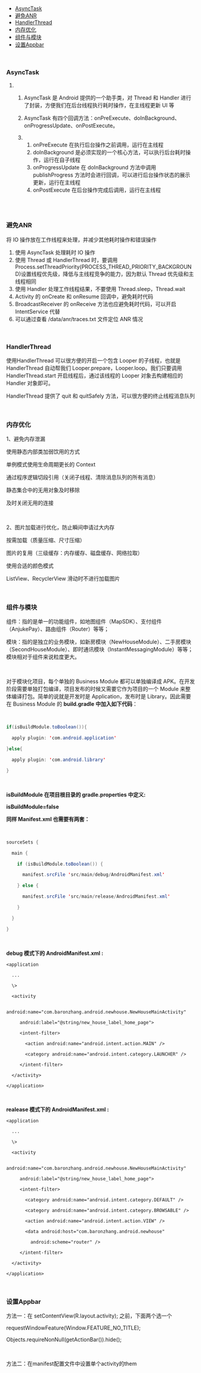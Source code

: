 <br/>

<!-- TOC -->

- [AsyncTask](#asynctask)
- [避免ANR](#%e9%81%bf%e5%85%8danr)
- [HandlerThread](#handlerthread)
- [内存优化](#%e5%86%85%e5%ad%98%e4%bc%98%e5%8c%96)
- [组件与模块](#%e7%bb%84%e4%bb%b6%e4%b8%8e%e6%a8%a1%e5%9d%97)
- [设置Appbar](#%e8%ae%be%e7%bd%aeappbar)

<!-- /TOC -->

<br/>

### AsyncTask

1. 1. AsyncTask 是 Android 提供的一个助手类，对 Thread 和 Handler 进行了封装，方便我们在后台线程执行耗时操作，在主线程更新 UI 等

   2. AsyncTask 有四个回调方法：onPreExecute、doInBackground、onProgressUpdate、onPostExecute。

   3. 1. onPreExecute 在执行后台操作之前调用，运行在主线程
      2. doInBackground 是必须实现的一个核心方法，可以执行后台耗时操作，运行在自子线程
      3. onProgressUpdate 在 doInBackground 方法中调用publishProgress 方法时会进行回调，可以进行后台操作状态的展示更新，运行在主线程
      4. onPostExecute 在后台操作完成后调用，运行在主线程

 <br/>

 <br/>

### 避免ANR

将 IO 操作放在工作线程来处理，并减少其他耗时操作和错误操作

1. 使用     AsyncTask 处理耗时 IO 操作
2. 使用 Thread 或     HandlerThread 时，要调用     Process.setThreadPriority(PROCESS_THREAD_PRIORITY_BACKGROUND)设置线程优先级，降低与主线程竞争的能力，因为默认     Thread 优先级和主线程相同
3. 使用 Handler     处理工作线程结果，不要使用 Thread.sleep，Thread.wait
4. Activity 的 onCreate     和 onResume 回调中，避免耗时代码
5. BroadcastReceiver 的     onReceive 方法也应避免耗时代码，可以开启 IntentService 代替
6. 可以通过查看     /data/anr/traces.txt 文件定位 ANR 情况

​    <br/>

### HandlerThread 

使用HandlerThread 可以很方便的开启一个包含 Looper 的子线程，也就是 HandlerThread 自动帮我们     Looper.prepare，Looper.loop。我们只要调用 HandlerThread.start 开启线程后，通过该线程的 Looper     对象去构建相应的 Handler 对象即可。

HandlerThread 提供了 quit 和 quitSafely 方法，可以很方便的终止线程消息队列

   <br/>

### 内存优化

1、避免内存泄漏

使用静态内部类加弱饮用的方式

单例模式使用生命周期更长的 Context

通过程序逻辑切段引用（关闭子线程、清除消息队列的所有消息）

静态集合中的无用对象及时移除

及时关闭无用的连接

  <br/>

2、图片加载进行优化，防止瞬间申请过大内存

按需加载（质量压缩、尺寸压缩）

图片的复用（三级缓存：内存缓存、磁盘缓存、网络拉取）

使用合适的颜色模式

ListView、RecyclerView 滑动时不进行加载图片

 <br/>

### 组件与模块

组件：指的是单一的功能组件，如地图组件（MapSDK）、支付组件（AnjukePay）、路由组件（Router）等等；

模块：指的是独立的业务模块，如新房模块（NewHouseModule）、二手房模块（SecondHouseModule）、即时通讯模块（InstantMessagingModule）等等；模块相对于组件来说粒度更大。

 <br/>

对于模块化项目，每个单独的 Business Module 都可以单独编译成 APK。在开发阶段需要单独打包编译，项目发布的时候又需要它作为项目的一个 Module 来整体编译打包。简单的说就是开发时是 Application，发布时是 Library。因此需要在 Business Module 的 **build.gradle 中加入如下代码**：

  <br/>

```java
if(isBuildModule.toBoolean()){

  apply plugin: 'com.android.application'

}else{

  apply plugin: 'com.android.library'

}
```

  <br/>

**isBuildModule 在项目根目录的 gradle.properties 中定义:**

**isBuildModule=false**

**同样 Manifest.xml 也需要有两套：**

  <br/>

```java
sourceSets {

  main {

    if (isBuildModule.toBoolean()) {

      manifest.srcFile 'src/main/debug/AndroidManifest.xml'

    } else {

      manifest.srcFile 'src/main/release/AndroidManifest.xml'

    }

  }

}
```

 <br/>

**debug 模式下的 AndroidManifest.xml :**

```
<application

  ...

  \>

  <activity

     android:name="com.baronzhang.android.newhouse.NewHouseMainActivity"

     android:label="@string/new_house_label_home_page">

     <intent-filter>

       <action android:name="android.intent.action.MAIN" />

       <category android:name="android.intent.category.LAUNCHER" />

     </intent-filter>

  </activity>

</application>
```

  <br/>

**realease 模式下的 AndroidManifest.xml :**

```
<application

  ...

  \>

  <activity

     android:name="com.baronzhang.android.newhouse.NewHouseMainActivity"

     android:label="@string/new_house_label_home_page">

     <intent-filter>

       <category android:name="android.intent.category.DEFAULT" />

       <category android:name="android.intent.category.BROWSABLE" />

       <action android:name="android.intent.action.VIEW" />

       <data android:host="com.baronzhang.android.newhouse"

         android:scheme="router" />

     </intent-filter>

  </activity>

</application>
```

<br/>

### 设置Appbar

方法一：在 setContentView(R.layout.activity);  之前，下面两个选一个

 requestWindowFeature(Window.FEATURE_NO_TITLE);

 Objects.requireNonNull(getActionBar()).hide();

  <br/>

方法二：在manifest配置文件中设置单个activity的them

<br/>

















